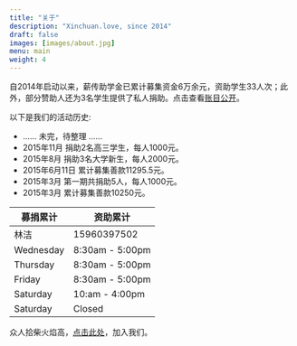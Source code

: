 ```yaml
---
title: "关于"
description: "Xinchuan.love, since 2014"
draft: false
images: [images/about.jpg]
menu: main
weight: 4
---
```


自2014年启动以来，薪传助学金已累计募集资金6万余元，资助学生33人次；此外，部分赞助人还为3名学生提供了私人捐助。点击查看[账目公开](/tags/账目公开/)。

以下是我们的活动历史:

* …… 未完，待整理 ……
* 2015年11月 捐助2名高三学生，每人1000元。
* 2015年8月 捐助3名大学新生，每人2000元。
* 2015年6月11日 累计募集善款11295.5元。
* 2015年3月 第一期共捐助5人，每人1000元。
* 2015年3月 累计募集善款10250元。

| 募捐累计      | 资助累计   |
| --------- | --------------- |
| 林洁   | 15960397502 |
| Wednesday | 8:30am - 5:00pm |
| Thursday  | 8:30am - 5:00pm |
| Friday    | 8:30am - 5:00pm |
| Saturday  | 10:am - 4:00pm  |
| Saturday  | Closed          |

众人拾柴火焰高，[点击此处](/join)，加入我们。